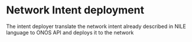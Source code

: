 # Network Intent deployment
The intent deployer translate the network intent already described in NILE language to ONOS API and deploys it to the network
